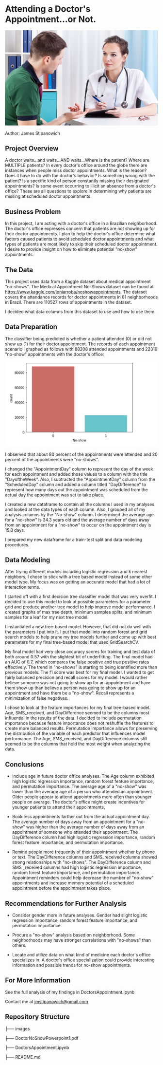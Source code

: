 # Attending a Doctor's Appointment...or Not.

![image.png](images/Doctor-talking-with-patient-1080x675.jpeg)

Author: James Stipanowich


## Project Overview

A doctor waits...and waits...AND waits...Where is the patient? Where are MULTIPLE patients? In every doctor's office around the globe there are instances when people miss doctor appointments. What is the reason? Does it have to do with the doctor's behavior? Is something wrong with the patient? Is a specific kind of person constantly missing their designated appointments? Is some event occurring to illicit an absence from a doctor's office? These are all questions to explore in determining why patients are missing at scheduled doctor appointments.


## Business Problem

In this project, I am acting with a doctor's office in a Brazilian neighborhood. The doctor's office expresses concern that patients are not showing up for their doctor appointments. I plan to help the doctor's office determine what factors caused patients to avoid scheduled doctor appointments and what types of patients are most likely to skip their scheduled doctor appointment. I desire to provide insight on how to eliminate potential "no-show" appointments.

## The Data

This project uses data from a Kaggle dataset about medical appointment "no-shows". The Medical Appointment No-Shows dataset can be found at https://www.kaggle.com/joniarroba/noshowappointments. The dataset covers the attendance records for doctor appointments in 81 neighborhoods in Brazil. There are 110527 rows of appointments in the dataset.

I decided what data columns from this dataset to use and how to use them. 

## Data Preparation

The classifier being predicted is whether a patient attended (0) or did not show up (1) for their doctor appointment. The records of each appointment scenario I graphed as follows with 88208 attended appointments and 22319 "no-show" appointments with the doctor's office:

![image.png](images/countplot.png)

I observed that about 80 percent of the appointments were attended and 20 percent of the appointments were "no-shows". 

I changed the "AppointmentDay" column to represent the day of the week for each appointment and added those values to a column with the title "DayoftheWeek". Also, I subtracted the "AppointmentDay" column from the "ScheduledDay" column and added a column titled "DayDifference" to represent how many days out the appointment was scheduled from the actual day the appointment was set to take place.

I created a new dataframe to contain all the columns I used in my analyses and looked at the data types of each column. Also, I grouped all of my analysis columns by the "No-show" column. I determined the average age for a "no-show" is 34.3 years old and the average number of days away from an appointment for a "no-show" to occur on the appointment day is 15.8 days.

I prepared my new dataframe for a train-test split and data modeling procedures.

## Data Modeling

After trying different models including logistic regression and k nearest neighbors, I chose to stick with a tree based model instead of some other model type. My focus was on getting an accurate model that had a lot of interaction terms.

I started off with a first decision tree classifier model that was very overfit. I decided to use this model to look at possible parameters for a parameter grid and produce another tree model to help improve model performance. I created graphs of max tree depth, minimum samples splits, and minimum samples for a leaf for my next tree model.

I instantiated a new tree-based model. However, that did not do well with the parameters I put into it. I put that model into random forest and grid search models to help prune my tree models further and come up with best parameters for my final tree-based model that used GridSearchCV.

My final model had very close accuracy scores for training and test data of both around 0.57 with the slightest bit of underfitting. The final model had an AUC of 0.7, which compares the false positive and true positive rates effectively. The trend in "no-shows" is starting to being identified more than previous models. The f1 score was best for my final model. I wanted to get fairly balanced precision and recall scores for my model. I would rather believe someone was not going to show up for an appointment and have them show up than believe a person was going to show up for an appointment and have them be a "no-show". Recall represents a minimization of false negatives.

I chose to look at the feature importances for my final tree-based model. Age, SMS_received, and DayDifference seemed to be the columns most influential in the results of the data. I decided to include permutation importance because feature importance does not reshuffle the features to create more balanced results. Permutation importance allows for preserving the distribution of the variable of each predictor that influences model performance. The Age, SMS_received, and DayDifference columns still seemed to be the columns that hold the most weight when analyzing the data.

## Conclusions

- Include age in future doctor office analyses. The Age column exhibited high logistic regression importance, random forest feature importance, and permutation importance. The average age of a "no-show" was lower than the average age of a person who attended an appointment.  Older people appear to attend appointments more often than younger people on average. The doctor's office might create incentives for younger patients to attend their appointments.

- Book less appointments farther out from the actual appointment day. The average number of days 
away from an appointment for a "no-show" was higher than the average number of days away from an appointment of someone who attended their appointment. The DayDifference column had high logistic regression importance, random forest feature importance, and permutation importance.

- Remind people more frequently of their appointment whether by phone or text. The DayDifference columns and SMS_received columns showed strong relationships with "no-shows". The DayDifference column and SMS _received columns had high logistic regression importance, random forest feature importance, and permutation importance. Appointment reminders could help decrease the number of "no-show" appointments and increase memory potential of a scheduled appointment before the appointment takes place. 

## Recommendations for Further Analysis

- Consider gender more in future analyses. Gender had slight logistic regression importance, random forest feature importance, and permutation importance.

- Procure a "no-show" analysis based on neighborhood. Some neighborhoods may have stronger correlations with "no-shows" than others.

- Locate and utilize data on what kind of medicine each doctor's office specializes in. A doctor's office specialization could provide interesting information and possible trends for no-show appointments.

## For More Information

See the full analysis of my findings in DoctorsAppointment.ipynb

Contact me at jmstipanowich@gmail.com

## Repository Structure

├── images

├── DoctorNoShowPowerpoint1.pdf

├── DoctorsAppointment.ipynb

├── README.md